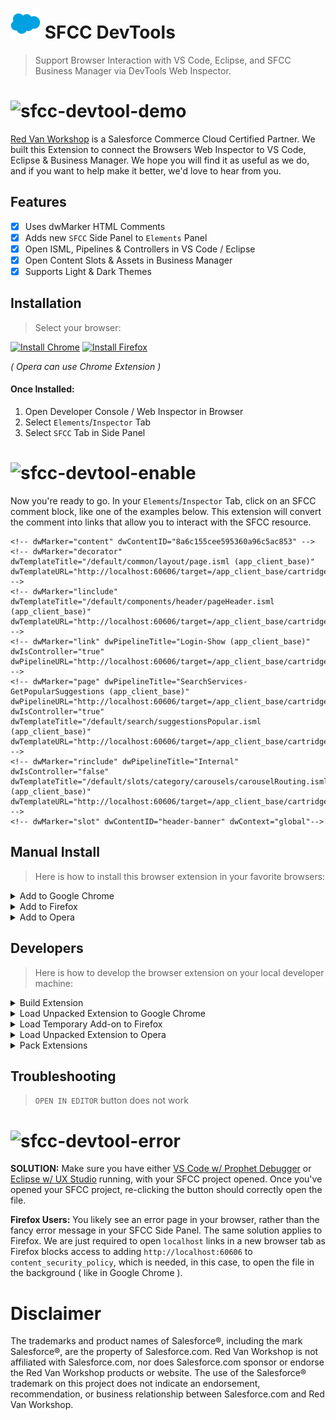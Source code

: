 #  ![icon](src/icons/48.png) SFCC DevTools

> Support Browser Interaction with VS Code, Eclipse, and SFCC Business Manager via DevTools Web Inspector.

# ![sfcc-devtool-demo](https://sfcc-devtools.s3.us-east-1.amazonaws.com/sfcc-devtool-demo.gif?v=1.0.0)

[Red Van Workshop](https://redvanworkshop.com) is a Salesforce Commerce Cloud Certified Partner.  We built this Extension to connect the Browsers Web Inspector to VS Code, Eclipse & Business Manager. We hope you will find it as useful as we do, and if you want to help make it better, we'd love to hear from you.

## Features

- [X] Uses dwMarker HTML Comments
- [X] Adds new `SFCC` Side Panel to `Elements` Panel
- [X] Open ISML, Pipelines & Controllers in VS Code / Eclipse
- [X] Open Content Slots & Assets in Business Manager
- [X] Supports Light & Dark Themes

## Installation

> Select your browser:

[![Install Chrome](https://img.shields.io/badge/Install-Chrome-blue.svg?style=for-the-badge)](https://chrome.google.com/webstore/detail/sfcc-devtools/gdgdeiakmgocieipdpdaidanjbcchdka)
[![Install Firefox](https://img.shields.io/badge/Install-Firefox-orange.svg?style=for-the-badge)](https://addons.mozilla.org/en-US/firefox/addon/sfcc-devtools/)

_( Opera can use Chrome Extension )_

#### Once Installed:

1. Open Developer Console / Web Inspector in Browser
2. Select `Elements`/`Inspector` Tab
3. Select `SFCC` Tab in Side Panel

# ![sfcc-devtool-enable](https://sfcc-devtools.s3.us-east-1.amazonaws.com/sfcc-devtool-enable.gif?v=1.0.0)

Now you're ready to go. In your `Elements`/`Inspector` Tab, click on an SFCC comment block, like one of the examples below. This extension will convert the comment into links that allow you to interact with the SFCC resource.

```
<!-- dwMarker="content" dwContentID="8a6c155cee595360a96c5ac853" -->
<!-- dwMarker="decorator" dwTemplateTitle="/default/common/layout/page.isml (app_client_base)" dwTemplateURL="http://localhost:60606/target=/app_client_base/cartridge/templates/default/common/layout/page.isml" -->
<!-- dwMarker="linclude" dwTemplateTitle="/default/components/header/pageHeader.isml (app_client_base)" dwTemplateURL="http://localhost:60606/target=/app_client_base/cartridge/templates/default/components/header/pageHeader.isml" -->
<!-- dwMarker="link" dwPipelineTitle="Login-Show (app_client_base)" dwIsController="true" dwPipelineURL="http://localhost:60606/target=/app_client_base/cartridge/controllers/Login.js&amp;start=Show" -->
<!-- dwMarker="page" dwPipelineTitle="SearchServices-GetPopularSuggestions (app_client_base)" dwPipelineURL="http://localhost:60606/target=/app_client_base/cartridge/controllers/SearchServices.js&amp;start=GetPopularSuggestions" dwIsController="true" dwTemplateTitle="/default/search/suggestionsPopular.isml (app_client_base)" dwTemplateURL="http://localhost:60606/target=/app_client_base/cartridge/templates/default/search/suggestionsPopular.isml" -->
<!-- dwMarker="rinclude" dwPipelineTitle="Internal" dwIsController="false" dwTemplateTitle="/default/slots/category/carousels/carouselRouting.isml (app_client_base)" dwTemplateURL="http://localhost:60606/target=/app_client_base/cartridge/templates/default/slots/category/carousels/carouselRouting.isml" -->
<!-- dwMarker="slot" dwContentID="header-banner" dwContext="global"-->
```

## Manual Install

> Here is how to install this browser extension in your favorite browsers:

<details><summary>Add to Google Chrome</summary>

1. Download [Webkit Extension](https://github.com/redvanworkshop/sfcc-devtools/raw/master/dist/sfcc-devtools.crx)
2. Click **Keep** when prompted to download the file
3. Go to the following URL in a new Google Chrome tab:  `chrome://extensions`
4. In the top right corner, Enable **Developer Mode**
5. Drag and Drop `./dist/sfcc-devtools-webkit.crx` file into Extension page

</details>

<details><summary>Add to Firefox</summary>

1. Download [Firefox Addon](https://github.com/redvanworkshop/sfcc-devtools/raw/master/dist/sfcc-devtools.zip)
2. Open Firefox
3. Go to the following URL in a new tab:  `about:debugging#/runtime/this-firefox`
4. In the top right corner, Click **Load Temporary Add-on...**
5. Select the `./dist/sfcc-devtools-firefox.zip` file

</details>

<details><summary>Add to Opera</summary>

1. Download [Webkit Extension](https://github.com/redvanworkshop/sfcc-devtools/raw/master/dist/sfcc-devtools.crx)
2. Go to the following URL in a new Opera tab:  `chrome://extensions`
3. In the top right corner, Enable **Developer Mode**
4. Drag and Drop `./dist/sfcc-devtools-webkit.crx` file into Extension page
5. Select **Yes, Install** when prompted

</details>

## Developers

> Here is how to develop the browser extension on your local developer machine:

<details><summary>Build Extension</summary>

```bash
git clone git@github.com:redvanworkshop/sfcc-devtools.git
cd sfcc-devtools
npm install
npm run pack
```

</details>

<details><summary>Load Unpacked Extension to Google Chrome</summary>

1. Open Google Chrome
2. Go to the following URL in a new tab:  `chrome://extensions`
3. In the top right corner, Enable **Developer Mode**
4. Click the **LOAD UNPACKED** link in the header
5. Select the `./src` folder

</details>

<details><summary>Load Temporary Add-on to Firefox</summary>

1. Open Terminal in project root and run `npm run pack:firefox`
2. Open Firefox
3. Go to the following URL in a new tab:  `about:debugging`
4. Select `Enable add-on debugging` checkbox
5. In the top right corner, Click **Load Temporary Add-on**
6. Select the `./dist/sfcc-devtools-firefox.zip` file

</details>

<details><summary>Load Unpacked Extension to Opera</summary>

1. Open Google Chrome
2. Go to the following URL in a new tab:  `chrome://extensions`
3. In the top right corner, Enable **Developer Mode**
4. Click the **Load Unpacked** button
5. Select the `./src` folder

</details>

<details><summary>Pack Extensions</summary>

```bash
cd sfcc-devtools
npm run pack
```

</details>

## Troubleshooting

> `OPEN IN EDITOR` button does not work

# ![sfcc-devtool-error](https://sfcc-devtools.s3.us-east-1.amazonaws.com/sfcc-devtool-error.gif?v=1.0.0)

**SOLUTION:** Make sure you have either [VS Code w/ Prophet Debugger](https://marketplace.visualstudio.com/items?itemName=SqrTT.prophet) or [Eclipse w/ UX Studio](https://documentation.b2c.commercecloud.salesforce.com/DOC1/index.jsp?topic=%2Fcom.demandware.dochelp%2FSiteDevelopment%2FInstallUXStudio.html) running, with your SFCC project opened.  Once you've opened your SFCC project, re-clicking the button should correctly open the file.

**Firefox Users:** You likely see an error page in your browser, rather than the fancy error message in your SFCC Side Panel. The same solution applies to Firefox. We are just required to open `localhost` links in a new browser tab as Firefox blocks access to adding `http://localhost:60606` to `content_security_policy`, which is needed, in this case, to open the file in the background ( like in Google Chrome ).


Disclaimer
===

The trademarks and product names of Salesforce®, including the mark Salesforce®, are the property of Salesforce.com. Red Van Workshop is not affiliated with Salesforce.com, nor does Salesforce.com sponsor or endorse the Red Van Workshop products or website. The use of the Salesforce® trademark on this project does not indicate an endorsement, recommendation, or business relationship between Salesforce.com and Red Van Workshop.